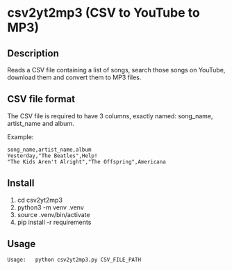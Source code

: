 # csv2yt2mp3 (CSV to YouTube to MP3)
## Description
Reads a CSV file containing a list of songs, search those songs on YouTube, download them and convert them to MP3 files.

## CSV file format
The CSV file is required to have 3 columns, exactly named: song_name, artist_name and album.

Example:
```
song_name,artist_name,album
Yesterday,"The Beatles",Help!
"The Kids Aren't Alright","The Offspring",Americana
```

## Install
1. cd csv2yt2mp3
1. python3 -m venv .venv
1. source .venv/bin/activate
1. pip install -r requirements

## Usage
```Usage:	python csv2yt2mp3.py CSV_FILE_PATH```